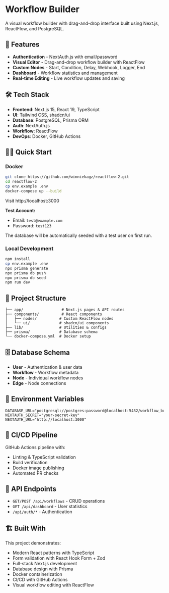 # Workflow Builder

A visual workflow builder with drag-and-drop interface built using Next.js, ReactFlow, and PostgreSQL.

## 🚀 Features

- **Authentication** - NextAuth.js with email/password
- **Visual Editor** - Drag-and-drop workflow builder with ReactFlow
- **Custom Nodes** - Start, Condition, Delay, Webhook, Logger, End
- **Dashboard** - Workflow statistics and management
- **Real-time Editing** - Live workflow updates and saving

## 🛠️ Tech Stack

- **Frontend**: Next.js 15, React 19, TypeScript
- **UI**: Tailwind CSS, shadcn/ui
- **Database**: PostgreSQL, Prisma ORM
- **Auth**: NextAuth.js
- **Workflow**: ReactFlow
- **DevOps**: Docker, GitHub Actions

## 🏃‍♂️ Quick Start

### Docker 
```bash
git clone https://github.com/winniekagz/reactflow-2.git
cd reactflow-2
cp env.example .env
docker-compose up --build
```

Visit http://localhost:3000

**Test Account:**
- Email: `test@example.com`
- Password: `test123`

The database will be automatically seeded with a test user on first run.

### Local Development
```bash
npm install
cp env.example .env
npx prisma generate
npx prisma db push
npx prisma db seed
npm run dev
```

## 📁 Project Structure

```
├── app/                 # Next.js pages & API routes
├── components/          # React components
│   ├── nodes/          # Custom ReactFlow nodes
│   └── ui/             # shadcn/ui components
├── lib/                # Utilities & configs
├── prisma/             # Database schema
└── docker-compose.yml  # Docker setup
```

## 🗄️ Database Schema

- **User** - Authentication & user data
- **Workflow** - Workflow metadata
- **Node** - Individual workflow nodes
- **Edge** - Node connections

## 🔧 Environment Variables

```env
DATABASE_URL="postgresql://postgres:password@localhost:5432/workflow_builder"
NEXTAUTH_SECRET="your-secret-key"
NEXTAUTH_URL="http://localhost:3000"
```

## 🚦 CI/CD Pipeline

GitHub Actions pipeline with:
- Linting & TypeScript validation
- Build verification  
- Docker image publishing
- Automated PR checks

## 📝 API Endpoints

- `GET/POST /api/workflows` - CRUD operations
- `GET /api/dashboard` - User statistics
- `/api/auth/*` - Authentication

## 🏗️ Built With

This project demonstrates:
- Modern React patterns with TypeScript
- Form validation with React Hook Form + Zod
- Full-stack Next.js development
- Database design with Prisma
- Docker containerization
- CI/CD with GitHub Actions
- Visual workflow editing with ReactFlow
